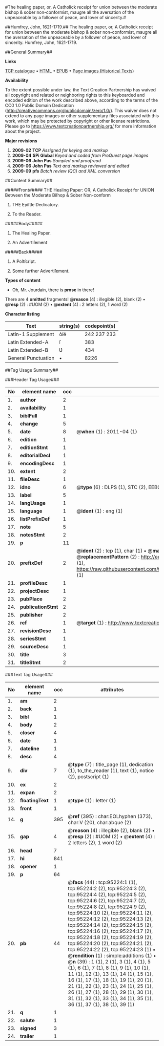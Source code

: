 #The healing paper, or, A Catholick receipt for union between the moderate bishop & sober non-conformist, maugre all the aversation of the unpeaceable by a follower of peace, and lover of sincerity.#

##Humfrey, John, 1621-1719.##
The healing paper, or, A Catholick receipt for union between the moderate bishop & sober non-conformist, maugre all the aversation of the unpeaceable by a follower of peace, and lover of sincerity.
Humfrey, John, 1621-1719.

##General Summary##

**Links**

[TCP catalogue](http://www.ota.ox.ac.uk/tcp/)  • 
[HTML](http://tei.it.ox.ac.uk/tcp/Texts-HTML/free/A45/A45131.html)  • 
[EPUB](http://tei.it.ox.ac.uk/tcp/Texts-EPUB/free/A45/A45131.epub) • 
[Page images (Historical Texts)](https://historicaltexts.jisc.ac.uk/eebo-12898856e)

**Availability**

To the extent possible under law, the Text Creation Partnership has waived all copyright and related or neighboring rights to this keyboarded and encoded edition of the work described above, according to the terms of the CC0 1.0 Public Domain Dedication (http://creativecommons.org/publicdomain/zero/1.0/). This waiver does not extend to any page images or other supplementary files associated with this work, which may be protected by copyright or other license restrictions. Please go to https://www.textcreationpartnership.org/ for more information about the project.

**Major revisions**

1. __2009-02__ __TCP__ *Assigned for keying and markup*
1. __2009-04__ __SPi Global__ *Keyed and coded from ProQuest page images*
1. __2009-06__ __John Pas__ *Sampled and proofread*
1. __2009-06__ __John Pas__ *Text and markup reviewed and edited*
1. __2009-09__ __pfs__ *Batch review (QC) and XML conversion*

##Content Summary##

#####Front#####
THE Healing Paper: OR, A Catholick Receipt for UNION Between the Moderate Biſhop & Sober Non-conform
1. THE Epiſtle Dedicatory.

1. To the Reader.

#####Body#####

1. The Healing Paper.

1. An Advertiſement

#####Back#####

1. A Poſtſcript.

1. Some further Advertiſement.

**Types of content**

  * Oh, Mr. Jourdain, there is **prose** in there!

There are 4 **omitted** fragments! 
 @__reason__ (4) : illegible (2), blank (2)  •  @__resp__ (2) : #UOM (2)  •  @__extent__ (4) : 2 letters (2), 1 word (2)

**Character listing**


|Text|string(s)|codepoint(s)|
|---|---|---|
|Latin-1 Supplement|òíé|242 237 233|
|Latin Extended-A|ſ|383|
|Latin Extended-B|Ʋ|434|
|General Punctuation|•|8226|

##Tag Usage Summary##

###Header Tag Usage###

|No|element name|occ|attributes|
|---|---|---|---|
|1.|__author__|2||
|2.|__availability__|1||
|3.|__biblFull__|1||
|4.|__change__|5||
|5.|__date__|8| @__when__ (1) : 2011-04 (1)|
|6.|__edition__|1||
|7.|__editionStmt__|1||
|8.|__editorialDecl__|1||
|9.|__encodingDesc__|1||
|10.|__extent__|2||
|11.|__fileDesc__|1||
|12.|__idno__|6| @__type__ (6) : DLPS (1), STC (2), EEBO-CITATION (1), OCLC (1), VID (1)|
|13.|__label__|5||
|14.|__langUsage__|1||
|15.|__language__|1| @__ident__ (1) : eng (1)|
|16.|__listPrefixDef__|1||
|17.|__note__|5||
|18.|__notesStmt__|2||
|19.|__p__|11||
|20.|__prefixDef__|2| @__ident__ (2) : tcp (1), char (1)  •  @__matchPattern__ (2) : ([0-9\-]+):([0-9IVX]+) (1), (.+) (1)  •  @__replacementPattern__ (2) : http://eebo.chadwyck.com/downloadtiff?vid=$1&page=$2 (1), https://raw.githubusercontent.com/textcreationpartnership/Texts/master/tcpchars.xml#$1 (1)|
|21.|__profileDesc__|1||
|22.|__projectDesc__|1||
|23.|__pubPlace__|2||
|24.|__publicationStmt__|2||
|25.|__publisher__|2||
|26.|__ref__|1| @__target__ (1) : http://www.textcreationpartnership.org/docs/. (1)|
|27.|__revisionDesc__|1||
|28.|__seriesStmt__|1||
|29.|__sourceDesc__|1||
|30.|__title__|3||
|31.|__titleStmt__|2||


###Text Tag Usage###

|No|element name|occ|attributes|
|---|---|---|---|
|1.|__am__|2||
|2.|__back__|1||
|3.|__bibl__|1||
|4.|__body__|2||
|5.|__closer__|4||
|6.|__date__|1||
|7.|__dateline__|1||
|8.|__desc__|4||
|9.|__div__|7| @__type__ (7) : title_page (1), dedication (1), to_the_reader (1), text (1), notice (2), postscript (1)|
|10.|__ex__|2||
|11.|__expan__|2||
|12.|__floatingText__|1| @__type__ (1) : letter (1)|
|13.|__front__|1||
|14.|__g__|395| @__ref__ (395) : char:EOLhyphen (373), char:V (20), char:abque (2)|
|15.|__gap__|4| @__reason__ (4) : illegible (2), blank (2)  •  @__resp__ (2) : #UOM (2)  •  @__extent__ (4) : 2 letters (2), 1 word (2)|
|16.|__head__|7||
|17.|__hi__|841||
|18.|__opener__|1||
|19.|__p__|64||
|20.|__pb__|44| @__facs__ (44) : tcp:95224:1 (1), tcp:95224:2 (2), tcp:95224:3 (2), tcp:95224:4 (2), tcp:95224:5 (2), tcp:95224:6 (2), tcp:95224:7 (2), tcp:95224:8 (2), tcp:95224:9 (2), tcp:95224:10 (2), tcp:95224:11 (2), tcp:95224:12 (2), tcp:95224:13 (2), tcp:95224:14 (2), tcp:95224:15 (2), tcp:95224:16 (2), tcp:95224:17 (2), tcp:95224:18 (2), tcp:95224:19 (2), tcp:95224:20 (2), tcp:95224:21 (2), tcp:95224:22 (2), tcp:95224:23 (1)  •  @__rendition__ (1) : simple:additions (1)  •  @__n__ (39) : 1 (1), 2 (1), 3 (1), 4 (1), 5 (1), 6 (1), 7 (1), 8 (1), 9 (1), 10 (1), 11 (1), 12 (1), 13 (1), 14 (1), 15 (1), 16 (1), 17 (1), 18 (1), 19 (1), 20 (1), 21 (1), 22 (1), 23 (1), 24 (1), 25 (1), 26 (1), 27 (1), 28 (1), 29 (1), 30 (1), 31 (1), 32 (1), 33 (1), 34 (1), 35 (1), 36 (1), 37 (1), 38 (1), 39 (1)|
|21.|__q__|1||
|22.|__salute__|1||
|23.|__signed__|3||
|24.|__trailer__|1||
